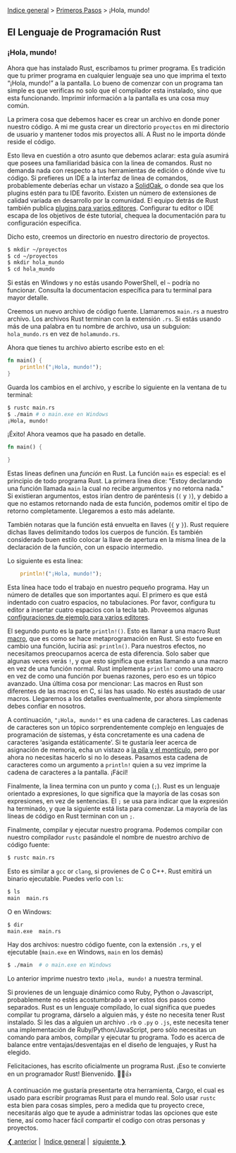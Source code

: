 [Indice general](_index.md) > [Primeros Pasos](ch02-00-getting-started.md) >
¡Hola, mundo!

## El Lenguaje de Programación Rust

### ¡Hola, mundo!

Ahora que has instalado Rust, escribamos tu primer programa. Es tradición que tu
primer programa en cualquier lenguaje sea uno que imprima el texto
“¡Hola, mundo!” a la pantalla. Lo bueno de comenzar con un programa tan simple
es que verificas no solo que el compilador esta instalado, sino que esta
funcionando. Imprimir información a la pantalla es una cosa muy común.

La primera cosa que debemos hacer es crear un archivo en donde poner nuestro
código. A mi me gusta crear un directorio `proyectos` en mi directorio de
usuario y mantener todos mis proyectos allí. A Rust no le importa dónde reside
el código.

Esto lleva en cuestión a otro asunto que debemos aclarar: esta guía asumirá que
posees una familiaridad básica con la linea de comandos. Rust no demanda nada
con respecto a tus herramientas de edición o dónde vive tu código. Si prefieres
un IDE a la interfaz de linea de comandos, probablemente deberías echar un
vistazo a [SolidOak][solidoak], o donde sea que los plugins estén para tu IDE
favorito. Existen un número de extensiones de calidad variada en desarrollo por
la comunidad. El equipo detrás de Rust también publica [plugins para varios
editores][plugins]. Configurar tu editor o IDE escapa de los objetivos de éste
tutorial, chequea la documentación para tu configuración específica.

[solidoak]: https://github.com/oakes/SolidOak
[plugins]: https://github.com/rust-lang/rust/blob/master/src/etc/CONFIGS.md

Dicho esto, creemos un directorio en nuestro directorio de proyectos.

```bash
$ mkdir ~/proyectos
$ cd ~/proyectos
$ mkdir hola_mundo
$ cd hola_mundo
```

Si estás en Windows y no estás usando PowerShell, el `~` podría no funcionar.
Consulta la documentacion específica para tu terminal para mayor detalle.

Creemos un nuevo archivo de código fuente. Llamaremos `main.rs` a nuestro
archivo. Los archivos Rust terminan con la extensión `.rs`. Si estás usando más
de una palabra en tu nombre de archivo, usa un subguion: `hola_mundo.rs` en vez
de `holamundo.rs`.

Ahora que tienes tu archivo abierto escribe esto en el:

```rust
fn main() {
    println!("¡Hola, mundo!");
}
```

Guarda los cambios en el archivo,  y escribe lo siguiente en la ventana de tu
terminal:

```bash
$ rustc main.rs
$ ./main # o main.exe en Windows
¡Hola, mundo!
```

¡Éxito! Ahora veamos que ha pasado en detalle.

```rust
fn main() {

}
```

Estas lineas definen una *función* en Rust. La función `main` es especial: es el
principio de todo programa Rust. La primera línea dice: "Estoy declarando una
función llamada `main` la cual no recibe argumentos y no retorna nada." Si
existieran argumentos, estos irían dentro de paréntesis (`(` y `)`), y debido a
que no estamos retornando nada de esta función, podemos omitir el tipo de
retorno completamente. Llegaremos a esto más adelante.

También notaras que la función está envuelta en llaves (`{` y `}`). Rust
requiere dichas llaves delimitando todos los cuerpos de función. Es también
considerado buen estilo colocar la llave de apertura en la misma linea de la
declaración de la función, con un espacio intermedio.

Lo siguiente es esta linea:

```rust
    println!("¡Hola, mundo!");
```

Esta línea hace todo el trabajo en nuestro pequeño programa. Hay un número de
detalles que son importantes aquí. El primero es que está indentado con cuatro
espacios, no tabulaciones. Por favor, configura tu editor a insertar cuatro
espacios con la tecla tab. Proveemos algunas
[configuraciones de ejemplo para varios editores][configs].

[configs]: https://github.com/rust-lang/rust/tree/master/src/etc/CONFIGS.md

El segundo punto es la parte `println!()`. Esto es llamar a una macro Rust
[macro][macro], que es como se hace metaprogramación en Rust. Si esto fuese en
cambio una función, luciria asi: `println()`. Para nuestros efectos, no
necesitamos preocuparnos acerca de esta diferencia. Solo saber que algunas veces
verás `!`, y que esto significa que estas llamando a una macro en vez de una
función normal. Rust implementa `println!` como una macro en vez de como una
función por buenas razones, pero eso es un tópico avanzado. Una última cosa por
mencionar: Las macros en Rust son diferentes de las macros en C, si las has
usado. No estés asustado de usar macros. Llegaremos a los detalles
eventualmente, por ahora simplemente debes confiar en nosotros.

[macro]: macros.html

A continuación, `"¡Hola, mundo!"` es una cadena de caracteres. Las cadenas de
caracteres son un tópico sorprendentemente complejo en lenguajes de programación
de sistemas, y ésta concretamente es una cadena de caracteres ‘asiganda
estáticamente’. Si te gustaría leer acerca de asignación de memoria, echa un
vistazo a [la pila y el montículo][allocation], pero por ahora no necesitas
hacerlo si no lo deseas. Pasamos esta cadena de caracteres como un argumento a
`println!` quien a su vez imprime la cadena de caracteres a la pantalla. ¡Fácil!

[allocation]: the-stack-and-the-heap.html

Finalmente, la linea termina con un punto y coma  (`;`). Rust es un lenguaje
orientado a expresiones, lo que significa que la mayoría de las cosas son
expresiones, en vez de sentencias. El `;` se usa para indicar que la expresión
ha terminado, y que la siguiente está lista para comenzar. La mayoría de las
líneas de código en Rust terminan con un `;`.

Finalmente, compilar y ejecutar nuestro programa. Podemos compilar con nuestro
compilador `rustc` pasándole el nombre de nuestro archivo de código fuente:


```bash
$ rustc main.rs
```

Esto es similar a `gcc` or `clang`, si provienes de C o C++. Rust emitirá un
binario ejecutable. Puedes verlo con `ls`:


```bash
$ ls
main  main.rs
```

O en Windows:

```bash
$ dir
main.exe  main.rs
```

Hay dos archivos: nuestro código fuente, con la extensión `.rs`, y el ejecutable
(`main.exe` en Windows, `main` en los demás)


```bash
$ ./main  # o main.exe en Windows
```

Lo anterior imprime nuestro texto `¡Hola, mundo!` a nuestra terminal.

Si provienes de un lenguaje dinámico como Ruby, Python o Javascript,
probablemente no estés acostumbrado a ver estos dos pasos como separados. Rust
es un lenguaje compilado, lo cual significa que puedes compilar tu programa,
dárselo a alguien más, y éste no necesita tener Rust instalado. Si les das a
alguien un archivo `.rb` o `.py` o `.js`, este necesita tener una implementación
de Ruby/Python/JavaScript, pero sólo necesitas un comando para ambos, compilar y
ejecutar tu programa. Todo es acerca de balance entre ventajas/desventajas en el
diseño de lenguajes, y Rust ha elegido.

Felicitaciones, has escrito oficialmente un programa Rust. ¡Eso te convierte en
un programador Rust! Bienvenido. 🎊🎉👍

A continuación me gustaría presentarte otra herramienta, Cargo, el cual es usado
para escribir programas Rust para el mundo real. Solo usar `rustc` esta bien
para cosas simples, pero a medida que tu proyecto crece, necesitarás algo que te
ayude a administrar todas las opciones que este tiene, así como hacer fácil
compartir el codigo con otras personas y proyectos.

[❮ anterior](ch02-01-installing-rust.md)&nbsp;|&nbsp;
[Indice general](_index.md)&nbsp;|&nbsp;
[siguiente ❯](ch02-03-hello-cargo.md)
